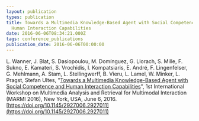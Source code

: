 ```yaml
---
layout: publication
types: publication
title: Towards a Multimedia Knowledge-Based Agent with Social Competence and
  Human Interaction Capabilities
date: 2016-06-06T08:34:21.000Z
tags: conference_publications
publication_date: 2016-06-06T00:00:00
---
```

L. Wanner, J. Blat, S. Dasiopoulou, M. Domínguez, G. Llorach, S. Mille, F. Sukno, E. Kamateri, S. Vrochidis, I. Kompatsiaris, E. André, F. Lingenfelser, G. Mehlmann, A. Stam, L. Stellingwerff, B. Vieru, L. Lamel, W. Minker, L. Pragst, Stefan Ultes, "[Towards a Multimedia Knowledge-Based Agent with Social Competence and Human Interaction Capabilities](https://www.researchgate.net/publication/303041780_Towards_a_Multimedia_Knowledge-Based_Agent_with_Social_Competence_and_Human_Interaction_Capabilities)", 1st International Workshop on Multimedia Analysis and Retrieval for Multimodal Interaction (MARMI 2016), New York, USA, June 6, 2016. [https://doi.org/10.1145/2927006.2927011](https://doi.org/10.1145/2927006.2927011)

